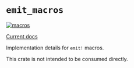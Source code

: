 # `emit_macros`

[![macros](https://github.com/emit-rs/emit/actions/workflows/macros.yml/badge.svg)](https://github.com/emit-rs/emit/actions/workflows/macros.yml)

[Current docs](https://docs.rs/emit_macros/1.13.1/emit_macros/index.html)

Implementation details for `emit!` macros.

This crate is not intended to be consumed directly.
